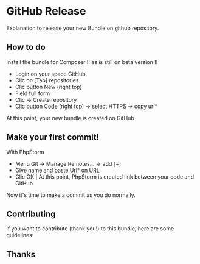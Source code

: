 # GitHub Release 
Explanation to release your new Bundle on github repository.

## How to do
Install the bundle for Composer !! as is still on beta version !!

- Login on your space GitHub 
- Clic on [Tab] repositories
- Clic button New (right top)
- Field full form
- Clic -> Create repository
- Clic button Code (right top) -> select HTTPS -> copy url*

At this point, your new bundle is created on GitHub 

## Make your first commit!
With PhpStorm
- Menu Git -> Manage Remotes... -> add [+]
- Give name and paste Url* on URL
- Clic OK | At this point, PhpStorm is created link between your code and GitHub

Now it's time to make a commit as you do normally.


## Contributing
If you want to contribute \(thank you!\) to this bundle, here are some guidelines:

## Thanks